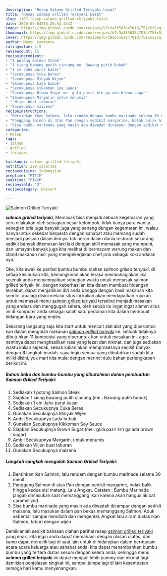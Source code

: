 ```yaml
---
description: "Resep Salmon Grilled Teriyaki Lezat"
title: "Resep Salmon Grilled Teriyaki Lezat"
slug: 1167-resep-salmon-grilled-teriyaki-lezat
date: 2020-09-04T15:20:53.464Z
image: https://img-global.cpcdn.com/recipes/b7c9a3556384701d/751x532cq70/salmon-grilled-teriyaki-foto-resep-utama.jpg
thumbnail: https://img-global.cpcdn.com/recipes/b7c9a3556384701d/751x532cq70/salmon-grilled-teriyaki-foto-resep-utama.jpg
cover: https://img-global.cpcdn.com/recipes/b7c9a3556384701d/751x532cq70/salmon-grilled-teriyaki-foto-resep-utama.jpg
author: Mason Lawrence
ratingvalue: 4.9
reviewcount: 15
recipeingredient:
- "1 potong Salmon Steak"
- "1 siung bawang putih cincang me  Bawang putih bubuk"
- "1 cm Jahe parut kasar"
- "Secukupnya Cuka Beras"
- "Secukupnya Minyak Wijen"
- "Secukupnya Lada bubuk"
- "Secukupnya Kikkoman Soy Sauce"
- "Secukupnya Brown Sugar me  gula pasir krn ga ada brown sugar"
- "Secukupnya Margarin untuk menumis"
- " Wijen buat taburan"
- "Secukupnya maizena"
recipeinstructions:
- "Bersihkan ikan Salmon, lalu rendam dengan bumbu marinade selama 30 menit."
- "Panggang Salmon di atas Pan dengan sedikit margarine, bolak balik hingga kedua sisi matang. Lalu Angkat. Catatan : Bumbu Marinade jangan dimasukan saat memanggang ikan karena akan hangus akibat caramelized."
- "Sisa bumbu marinade yang masih ada diwadah dicampur dengan sedikit maizena, lalu masukan dalam pan bekas memanggang Salmon. Aduk sebentar sampai mendidih dan mengental. Angkat lalu siram diatas ikan Salmon, taburi dengan wijen"
categories:
- Resep
tags:
- salmon
- grilled
- teriyaki

katakunci: salmon grilled teriyaki 
nutrition: 298 calories
recipecuisine: Indonesian
preptime: "PT11M"
cooktime: "PT42M"
recipeyield: "3"
recipecategory: Dessert

---
```



![Salmon Grilled Teriyaki](https://img-global.cpcdn.com/recipes/b7c9a3556384701d/751x532cq70/salmon-grilled-teriyaki-foto-resep-utama.jpg)

<b><i>salmon grilled teriyaki</i></b>, Memasak bisa menjadi sebuah kegemaran yang seru dilakukan oleh sebagian besar kelompok. tidak hanya para wanita, sebagian pria juga banyak juga yang senang dengan kegemaran ini. walau hanya untuk sekedar berpesta dengan sahabat atau memang sudah menjadi passion dalam dirinya. tak heran dalam dunia restoran sekarang sedikit banyak ditemukan laki laki dengan skill memasak yang mumpuni, dan lumayan banyak juga kita melihat di bermacam warung makan dan stand makanan mall yang mempekerjakan chef pria sebagai koki andalan nya.

Oke, kita awali ke perihal bumbu bumbu olahan <i>salmon grilled teriyaki</i>. di setiap kesibukan kita, kemungkinan akan terasa membahagiakan jika sejenak anda menyempatkan sebagian waktu untuk memasak salmon grilled teriyaki ini. dengan keberhasilan kita dalam membuat hidangan tersebut, dapat menjadikan diri anda bangga dengan hasil makanan kita sendiri. apalagi disini melalui situs ini kalian akan mendapatkan rujukan untuk memasak menu <u>salmon grilled teriyaki</u> tersebut menjadi masakan yang endess dan menggugah selera, oleh sebab itu ingat ingat alamat situs ini di komputer anda sebagai salah satu pedoman kita dalam membuat hidangan baru yang endes.




Sekarang langsung saja kita start untuk mencari alat alat yang diperuntuk kan dalam mengolah makanan <u><i>salmon grilled teriyaki</i></u> ini. setidak tidaknya dibutuhkan <b>11</b> komposisi yang diperuntuk kan untuk masakan ini. agar nantinya dapat menghasilkan rasa yang lezat dan nikmat. dan juga sediakan waktu kalian sejenak, sebab kalian akan memprosesnya sedikit banyak dengan <b>3</b> langkah mudah. saya ingin semua yang dibutuhkan sudah kita miliki disini, yuk mari kita mulai dengan merinci dulu bahan perlengkapan berikut ini.

<!--inarticleads1-->

##### Bahan baku dan bumbu-bumbu yang dibutuhkan dalam pembuatan Salmon Grilled Teriyaki:

1. Sediakan 1 potong Salmon Steak
1. Siapkan 1 siung bawang putih cincang (me : Bawang putih bubuk)
1. Sediakan 1 cm Jahe parut kasar
1. Sediakan Secukupnya Cuka Beras
1. Gunakan Secukupnya Minyak Wijen
1. Ambil Secukupnya Lada bubuk
1. Gunakan Secukupnya Kikkoman Soy Sauce
1. Siapkan Secukupnya Brown Sugar (me : gula pasir krn ga ada brown sugar)
1. Ambil Secukupnya Margarin, untuk menumis
1. Sediakan  Wijen buat taburan
1. Gunakan Secukupnya maizena




<!--inarticleads2-->

##### Langkah-langkah mengolah Salmon Grilled Teriyaki:

1. Bersihkan ikan Salmon, lalu rendam dengan bumbu marinade selama 30 menit.
1. Panggang Salmon di atas Pan dengan sedikit margarine, bolak balik hingga kedua sisi matang. Lalu Angkat. Catatan : Bumbu Marinade jangan dimasukan saat memanggang ikan karena akan hangus akibat caramelized.
1. Sisa bumbu marinade yang masih ada diwadah dicampur dengan sedikit maizena, lalu masukan dalam pan bekas memanggang Salmon. Aduk sebentar sampai mendidih dan mengental. Angkat lalu siram diatas ikan Salmon, taburi dengan wijen




Demikianlah sedikit bahasan olahan perihal resep <u>salmon grilled teriyaki</u> yang enak. kita ingin anda dapat memahami dengan ulasan diatas, dan kamu dapat meracik lagi di saat lain untuk di hidangkan dalam bermacam acara acara keluarga atau sahabat anda. kita dapat menambahkan bumbu bumbu yang tertera diatas sesuai dengan selera anda, sehingga menu <b>salmon grilled teriyaki</b> ini dapat menjadi lebih yummy dan nikmat lagi. demikian penjelasan singkat ini, sampai jumpa lagi di lain kesempatan. semoga hari kamu menyenangkan.
